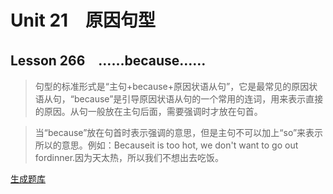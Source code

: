 ﻿ # Unit 21　原因句型
 ## Lesson 266　……because……
 
> 句型的标准形式是“主句+because+原因状语从句”，它是最常见的原因状语从句，“because”是引导原因状语从句的一个常用的连词，用来表示直接的原因。从句一般放在主句后面，需要强调时才放在句首。

> 当“because”放在句首时表示强调的意思，但是主句不可以加上“so”来表示所以的意思。例如：Becauseit is too hot, we don't want to go out fordinner.因为天太热，所以我们不想出去吃饭。


 [生成题库](./sentence/f266.json)